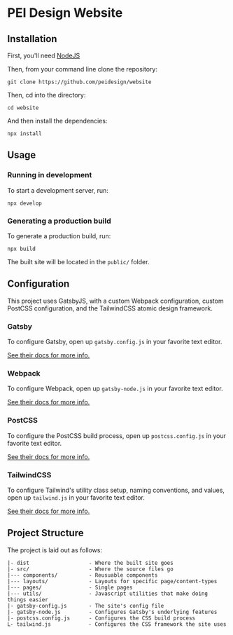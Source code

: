 # PEI Design Website


## Installation
First, you'll need [NodeJS](https://nodejs.org/en/download/)

Then, from your command line clone the repository:

```
git clone https://github.com/peidesign/website
```

Then, cd into the directory:

```
cd website
```

And then install the dependencies:

```
npx install
```

## Usage

### Running in development
To start a development server, run:

`npx develop`

### Generating a production build
To generate a production build, run:

```
npx build
```

The built site will be located in the `public/` folder.


## Configuration
This project uses GatsbyJS, with a custom Webpack configuration, custom PostCSS configuration, and the TailwindCSS atomic design framework.

### Gatsby
To configure Gatsby, open up `gatsby.config.js` in your favorite text editor.

[See their docs for more info.](https://www.gatsbyjs.org/docs/gatsby-config/)

### Webpack
To configure Webpack, open up `gatsby-node.js` in your favorite text editor.

[See their docs for more info.](https://www.gatsbyjs.org/docs/add-custom-webpack-config/)

### PostCSS
To configure the PostCSS build process, open up `postcss.config.js` in your favorite text editor.

[See their docs for more info.](https://github.com/michael-ciniawsky/postcss-load-config#usage)

### TailwindCSS
To configure Tailwind's utility class setup, naming conventions, and values, open up `tailwind.js` in your favorite text editor.

[See their docs for more info.](https://tailwindcss.com/docs/what-is-tailwind/)

## Project Structure
The project is laid out as follows:

```
|- dist                   - Where the built site goes
|- src/                   - Where the source files go
|--- components/          - Reusuable components
|--- layouts/             - Layouts for specific page/content-types
|--- pages/               - Single pages
|--- utils/               - Javascript utilities that make doing things easier
|- gatsby-config.js       - The site's config file
|- gatsby-node.js         - Configures Gatsby's underlying features
|- postcss.config.js      - Configures the CSS build process
𝖫- tailwind.js            - Configures the CSS framework the site uses
```
